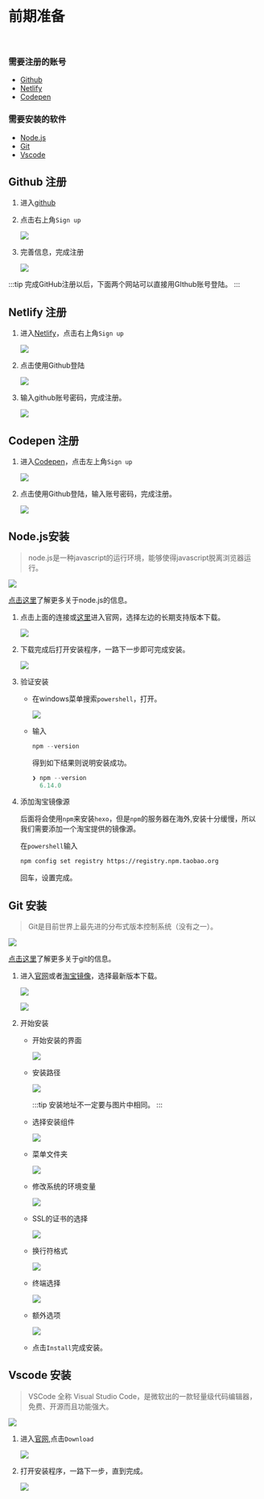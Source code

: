 # 前期准备

<br>



### 需要注册的账号


- [Github](https://www.github.com/)
- [Netlify](https://www.netlify.com/)
- [Codepen](https://codepen.io/)


### 需要安装的软件

- [Node.js](https://nodejs.org/zh-cn/)
- [Git](https://git-scm.com/)
- [Vscode](https://code.visualstudio.com/)



## Github 注册

1. 进入[github](https://github.com)

2. 点击右上角`Sign up`

    ![](http://pic.drafff.art//drafff/20200318195148.png)

3. 完善信息，完成注册

    ![](http://pic.drafff.art//drafff/20200318195419.png)


:::tip
完成GitHub注册以后，下面两个网站可以直接用GIthub账号登陆。
:::

## Netlify 注册

1. 进入[Netlify](https://www.netlify.com/)，点击右上角`Sign up`

    ![](http://pic.drafff.art//drafff/20200318195959.png)

2. 点击使用Github登陆

    ![](http://pic.drafff.art//drafff/20200318200051.png)

3. 输入github账号密码，完成注册。

    ![](http://pic.drafff.art//drafff/20200318200157.png)


## Codepen 注册

1. 进入[Codepen](https://codepen.io/)，点击左上角`Sign up`

    ![](http://pic.drafff.art//drafff/20200318200357.png)

2. 点击使用Github登陆，输入账号密码，完成注册。

    ![](http://pic.drafff.art//drafff/20200318200457.png)


## Node.js安装

> node.js是一种javascript的运行环境，能够使得javascript脱离浏览器运行。

![](http://pic.drafff.art//drafff/20200315193718.png)

[点击这里](https://baike.baidu.com/item/Node.js/7567977)了解更多关于node.js的信息。

1. 点击上面的连接或[这里](https://nodejs.org/zh-cn/)进入官网，选择左边的长期支持版本下载。

   ![](http://pic.drafff.art//drafff/20200315193837.png)

2. 下载完成后打开安装程序，一路下一步即可完成安装。

   ![](http://pic.drafff.art//drafff/20200315194516.png)

3. 验证安装

    - 在windows菜单搜索`powershell`，打开。

        ![](http://pic.drafff.art//drafff/20200315204813.png)

    - 输入

      ```powershell
      npm --version
      ```

      得到如下结果则说明安装成功。

      ```powershell
      ❯ npm --version
        6.14.0
      ```
4. 添加淘宝镜像源

    后面将会使用`npm`来安装`hexo`，但是`npm`的服务器在海外,安装十分缓慢，所以我们需要添加一个淘宝提供的镜像源。

    在`powershell`输入

    ```bash
    npm config set registry https://registry.npm.taobao.org
    ```

    回车，设置完成。


## Git 安装

> Git是目前世界上最先进的分布式版本控制系统（没有之一）。

![](http://pic.drafff.art//drafff/20200315205945.png)

[点击这里](https://www.liaoxuefeng.com/wiki/896043488029600/896067008724000)了解更多关于git的信息。

1. 进入[官网](https://git-scm.com/)或者[淘宝镜像](https://npm.taobao.org/mirrors/git-for-windows/)，选择最新版本下载。

   ![](http://pic.drafff.art//drafff/20200315211456.png)

   ![](http://pic.drafff.art//drafff/20200315212431.png)

2. 开始安装

    - 开始安装的界面

      ![](http://pic.drafff.art//drafff/20200315211741.png)
    
    - 安装路径

        ![](http://pic.drafff.art//drafff/20200315211954.png)

        :::tip
        安装地址不一定要与图片中相同。
        :::

    - 选择安装组件

        ![](http://pic.drafff.art//drafff/20200315212019.png)

    - 菜单文件夹

        ![](http://pic.drafff.art//drafff/20200315212123.png)

    - 修改系统的环境变量

        ![](http://pic.drafff.art//drafff/20200315212142.png)

    - SSL的证书的选择

        ![](http://pic.drafff.art//drafff/20200315212202.png)

    - 换行符格式

        ![](http://pic.drafff.art//drafff/20200318200753.PNG) 

    - 终端选择

        ![](http://pic.drafff.art//drafff/20200318200712.PNG)

    - 额外选项

        ![](http://pic.drafff.art//drafff/20200318200639.PNG)

    - 点击`Install`完成安装。


## Vscode 安装

> VSCode 全称 Visual Studio Code，是微软出的一款轻量级代码编辑器，免费、开源而且功能强大。

![](http://pic.drafff.art//drafff/20200315213312.png)

1. 进入[官网](https://code.visualstudio.com/),点击`Download`

    ![](http://pic.drafff.art//drafff/20200315215937.png)

2. 打开安装程序，一路下一步，直到完成。

    ![](http://pic.drafff.art//drafff/20200315220312.png)


